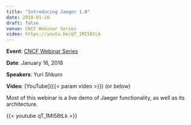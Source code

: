 ```yaml
---
title: "Introducing Jaeger 1.0"
date: 2018-01-16
draft: false
venue: CNCF Webinar Series
video: https://youtu.be/qT_1MI58tLk
---
```


**Event**: [CNCF Webinar Series](https://www.cncf.io/event/cncf-webinar-series-introducing-jaeger-1-0/)

**Date**: January 16, 2018

**Speakers**: Yuri Shkuro

**Video**: [YouTube]({{< param video >}}) (or below)

Most of this webinar is a live demo of Jaeger functionality, as well as its architecture.

{{< youtube qT_1MI58tLk >}}
